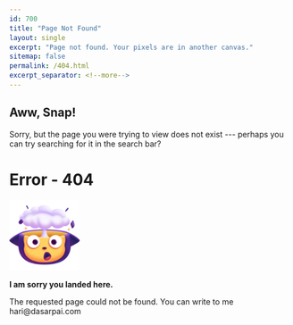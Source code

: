 ```yaml
---
id: 700    
title: "Page Not Found"
layout: single
excerpt: "Page not found. Your pixels are in another canvas."
sitemap: false
permalink: /404.html
excerpt_separator: <!--more-->
---
```


## Aww, Snap!

Sorry, but the page you were trying to view does not exist --- perhaps you can try searching for it in the search bar?

<div class="container">
  <h1>Error - 404</h1>
  <img src="/assets/images/404.png" alt="404.png" width="25%">

  <p><strong>I am sorry you landed here.</strong></p>
  <p>The requested page could not be found. You can write to me hari@dasarpai.com </p>
</div>

<script>
  var GOOG_FIXURL_LANG = 'en';
  var GOOG_FIXURL_SITE = '{{ site.url }}'
</script>

<script src="https://linkhelp.clients.google.com/tbproxy/lh/wm/fixurl.js">
</script>


